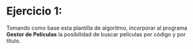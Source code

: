 # Ejercicio 1:
Tomando como base esta plantilla de algoritmo, incorporar al programa **Gestor de Películas** la  posibilidad de buscar películas por código y por título.